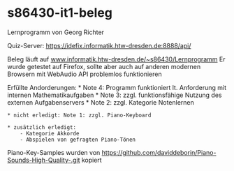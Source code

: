 # s86430-it1-beleg
Lernprogramm von Georg Richter

Quiz-Server: https://idefix.informatik.htw-dresden.de:8888/api/

Beleg läuft auf www.informatik.htw-dresden.de/~s86430/Lernprogramm
Er wurde getestet auf Firefox, sollte aber auch auf anderen modernen Browsern mit WebAudio API problemlos funktionieren



Erfüllte Andorderungen:
    * Note 4: Programm funktioniert lt. Anforderung mit internen Mathematikaufgaben
    * Note 3: zzgl. funktionsfähige Nutzung des externen Aufgabenservers
    * Note 2: zzgl. Kategorie Notenlernen
    
    * nicht erledigt: Note 1: zzgl. Piano-Keyboard

    * zusätzlich erledigt: 
        - Kategorie Akkorde
        - Abspielen von gefragten Piano-Tönen
        
Piano-Key-Samples wurden von https://github.com/daviddeborin/Piano-Sounds-High-Quality-.git kopiert